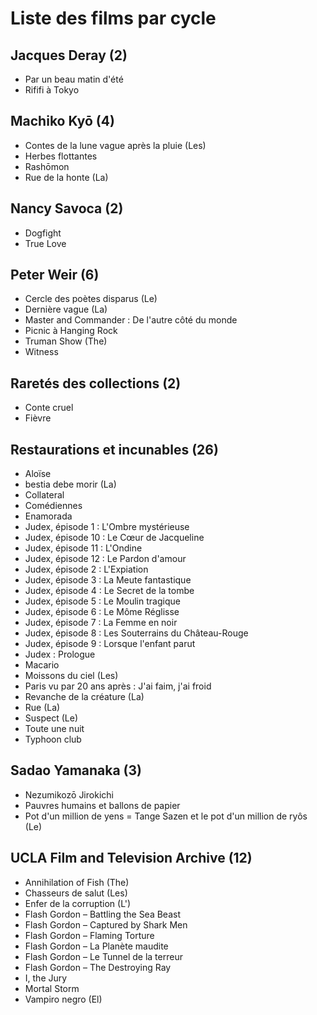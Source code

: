 # Liste des films par cycle

## Jacques Deray (2)

  * Par un beau matin d'été  
  * Rififi à Tokyo

## Machiko Kyō (4)

  * Contes de la lune vague après la pluie (Les)  
  * Herbes flottantes  
  * Rashōmon  
  * Rue de la honte (La)

## Nancy Savoca (2)

  * Dogfight  
  * True Love

## Peter Weir (6)

  * Cercle des poètes disparus (Le)  
  * Dernière vague (La)  
  * Master and Commander : De l'autre côté du monde  
  * Picnic à Hanging Rock  
  * Truman Show (The)  
  * Witness

## Raretés des collections (2)

  * Conte cruel  
  * Fièvre

## Restaurations et incunables (26)

  * Aloïse  
  * bestia debe morir (La)  
  * Collateral  
  * Comédiennes  
  * Enamorada  
  * Judex, épisode 1 : L'Ombre mystérieuse  
  * Judex, épisode 10 : Le Cœur de Jacqueline  
  * Judex, épisode 11 : L'Ondine  
  * Judex, épisode 12 : Le Pardon d'amour  
  * Judex, épisode 2 : L'Expiation  
  * Judex, épisode 3 : La Meute fantastique  
  * Judex, épisode 4 : Le Secret de la tombe  
  * Judex, épisode 5 : Le Moulin tragique  
  * Judex, épisode 6 : Le Môme Réglisse  
  * Judex, épisode 7 : La Femme en noir  
  * Judex, épisode 8 : Les Souterrains du Château-Rouge  
  * Judex, épisode 9 : Lorsque l'enfant parut  
  * Judex : Prologue  
  * Macario  
  * Moissons du ciel (Les)  
  * Paris vu par 20 ans après : J'ai faim, j'ai froid  
  * Revanche de la créature (La)  
  * Rue (La)  
  * Suspect (Le)  
  * Toute une nuit  
  * Typhoon club

## Sadao Yamanaka (3)

  * Nezumikozō Jirokichi  
  * Pauvres humains et ballons de papier  
  * Pot d'un million de yens = Tange Sazen et le pot d'un million de ryôs (Le)

## UCLA Film and Television Archive (12)

  * Annihilation of Fish (The)  
  * Chasseurs de salut (Les)  
  * Enfer de la corruption (L')  
  * Flash Gordon – Battling the Sea Beast  
  * Flash Gordon – Captured by Shark Men  
  * Flash Gordon – Flaming Torture  
  * Flash Gordon – La Planète maudite  
  * Flash Gordon – Le Tunnel de la terreur  
  * Flash Gordon – The Destroying Ray  
  * I, the Jury  
  * Mortal Storm  
  * Vampiro negro (El)  
